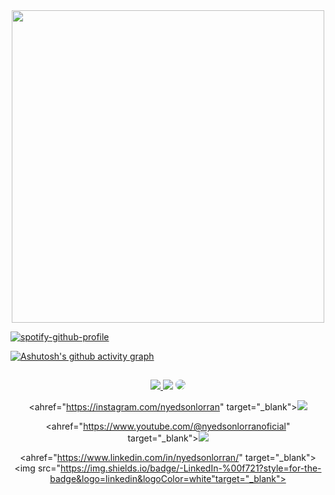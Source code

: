 <div align="center">
<img src="https://github.com/NyedsonLorran/Nyedsonlorran/assets/105567534/634bb931-1ca7-4a95-a103-838a079ca829" width="500px" />
</div>

[![spotify-github-profile](https://spotify-github-profile.vercel.app/api/view?uid=6n7cn18l2trc0t63r60lh39f0&cover_image=true&theme=novatorem&show_offline=false&background_color=121212&interchange=false&bar_color=53b14f&bar_color_cover=false)](https://github.com/kittinan/spotify-github-profile)

[![Ashutosh's github activity graph](https://github-readme-activity-graph.vercel.app/graph?username=nyedsonlorran&bg_color=0d1117&color=ffffffff&line=ffffff&point=00ff4c&area=true&theme=react-dark&hide_border=true)](https://github.com/ashutosh00710/github-readme-activity-graph)
 ## 
 

<div align="center"> 
<a href="https://instagram.com/nyedonlorra" target="_blank"><img src="https://img.shields.io/badge/-Instagram-%23E4405F?style=for-the-badge&logo=instagram&logoColor=white"</a>
<a href = "mailto:nyedsonlorranoficial@gmail.com"> <img src="https://img.shields.io/badge/-Gmail-%23333?style=for-the-badge&logo=gmail&logoColor=white" target="_blank"></a>
<a href="https://www.linkedin.com/in/nyedsonlorran/" target="_blank"><img src="https://img.shields.io/badge/-LinkedIn-%230077B5?style=for-the-badge&logo=linkedin&logoColor=white" style="border-radius: 30px" target="_blank"></a> 
</div>



<div align="center"> 
  
<ahref="https://instagram.com/nyedsonlorran" target="_blank"><img src="https://img.shields.io/badge/-Instagram-%00f721?style=for-the-badge&logo=instagram&logoColor=white"></a>
  
<ahref="https://www.youtube.com/@nyedsonlorranoficial" target="_blank"><img src="https://img.shields.io/badge/YouTube-%00f721?style=for-the-badge&logo=youtube&logoColor=white" target="_blank"></a>
    
<ahref="https://www.linkedin.com/in/nyedsonlorran/" target="_blank"><img src="https://img.shields.io/badge/-LinkedIn-%00f721?style=for-the-badge&logo=linkedin&logoColor=white"target="_blank"></a> 
  
</div>
